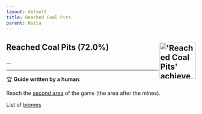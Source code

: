 ```yaml
---
layout: default
title: Reached Coal Pits
parent: Noita
---
```


## Reached Coal Pits (72.0%) <img align="right" src="https://cdn.cloudflare.steamstatic.com/steamcommunity/public/images/apps/881100/758f9b900906a4dd07fc120aba01daf5e3851045.jpg" alt="'Reached Coal Pits' achievement icon" width="96" height="96">

__

---

:trophy: **Guide written by a human**:

Reach the [second area](https://noita.wiki.com/wiki/Coal_Pits) of the game (the area after the mines).

List of [biomes](https://noita.wiki.gg/wiki/Biomes)

